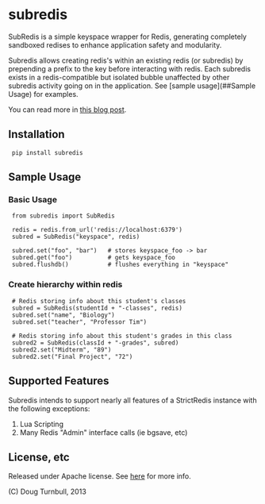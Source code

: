 subredis
========

SubRedis is a simple keyspace wrapper for Redis, generating completely sandboxed redises to enhance application safety and modularity.

Subredis allows creating redis's within an existing redis (or subredis) by prepending a prefix to the key before interacting with redis. Each subredis exists in a redis-compatible but isolated bubble unaffected by other subredis activity going on in the application. See [sample usage](##Sample Usage) for examples.

You can read more in [this blog post](http://www.opensourceconnections.com/?p=4800&preview=true).

## Installation

     pip install subredis


## Sample Usage

### Basic Usage

     from subredis import SubRedis

     redis = redis.from_url('redis://localhost:6379')
     subred = SubRedis("keyspace", redis)
     
     subred.set("foo", "bar")   # stores keyspace_foo -> bar
     subred.get("foo")          # gets keyspace_foo
     subred.flushdb()           # flushes everything in "keyspace"
     
### Create hierarchy within redis
 
     # Redis storing info about this student's classes
     subred = SubRedis(studentId + "-classes", redis)
     subred.set("name", "Biology")
     subred.set("teacher", "Professor Tim")
     
     # Redis storing info about this student's grades in this class
     subred2 = SubRedis(classId + "-grades", subred)
     subred2.set("Midterm", "89")
     subred2.set("Final Project", "72")
     
     
## Supported Features

Subredis intends to support nearly all features of a StrictRedis instance with the following exceptions:

1. Lua Scripting
2. Many Redis "Admin" interface calls (ie bgsave, etc)

## License, etc

Released under Apache license. See [here]([LICENSE.txt]) for more info.

(C) Doug Turnbull, 2013
